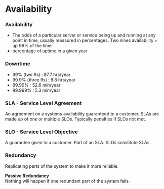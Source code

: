 # Availability

### Availability

- The odds of a particular server or service being up and running at any point in time, usually measured in percentages. Two nines availability = up 99% of the time
- percentage of uptime in a given year

### Downtime

- 99% (two 9s) : 87.7 hrs/year
- 99.9% (three 9s) : 8.8 hrs/year
- 99.99% : 52.6 min/year
- 99.999% : 5.3 min/year

### SLA - Service Level Agreement

An agreement on a systems availability guaranteed to a customer. SLAs are made up of one or multiple SLOs. Typically penalties if SLOs not met.

### SLO - Service Level Objective

A guarantee given to a customer. Part of an SLA. SLOs constitute SLAs.

### Redundancy

Replicating parts of the system to make it more reliable.

**Passive Redundancy**\
Nothing will happen if one redundant part of the system fails.
